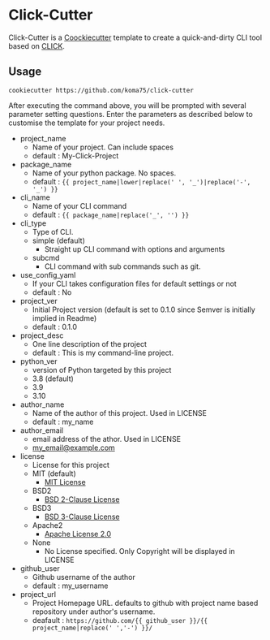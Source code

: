# Click-Cutter

Click-Cutter is a [Coockiecutter](https://github.com/cookiecutter/cookiecutter) template to create a quick-and-dirty CLI tool based on 
[CLICK](https://click.palletsprojects.com/).

## Usage

~~~Shell
cookiecutter https://github.com/koma75/click-cutter
~~~

After executing the command above, you will be prompted with several parameter setting questions.
Enter the parameters as described below to customise the template for your project needs.

* project_name
    * Name of your project.  Can include spaces
    * default : My-Click-Project
* package_name
    * Name of your python package.  No spaces.
    * default : `{{ project_name|lower|replace(' ', '_')|replace('-', '_') }}`
* cli_name
    * Name of your CLI command
    * default : `{{ package_name|replace('_', '') }}`
* cli_type
    * Type of CLI.
    * simple (default)
        * Straight up CLI command with options and arguments
    * subcmd
        * CLI command with sub commands such as git.
* use_config_yaml
    * If your CLI takes configuration files for default settings or not
    * default : No
* project_ver
    * Initial Project version (default is set to 0.1.0 since Semver is initially implied in Readme)
    * default : 0.1.0
* project_desc
    * One line description of the project
    * default : This is my command-line project.
* python_ver
    * version of Python targeted by this project
    * 3.8 (default)
    * 3.9
    * 3.10
* author_name
    * Name of the author of this project.  Used in LICENSE
    * default : my_name
* author_email
    * email address of the athor.  Used in LICENSE
    * my_email@example.com
* license
    * License for this project
    * MIT (default)
        * [MIT License](https://opensource.org/licenses/MIT)
    * BSD2
        * [BSD 2-Clause License](https://opensource.org/licenses/BSD-2-Clause)
    * BSD3
        * [BSD 3-Clause License](https://opensource.org/licenses/BSD-3-Clause)
    * Apache2
        * [Apache License 2.0](https://opensource.org/licenses/Apache-2.0)
    * None
        * No License specified. Only Copyright will be displayed in LICENSE
* github_user
    * Github username of the author
    * default : my_username
* project_url
    * Project Homepage URL. defaults to github with project name based repository under
      author's username.
    * deafault : `https://github.com/{{ github_user }}/{{ project_name|replace(' ','-') }}/`
